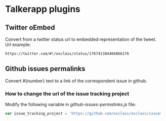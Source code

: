 # Talkerapp plugins

## Twitter oEmbed

Convert from a twitter status url to embedded representation of the tweet. Url example:

```
https://twitter.com/#!/osclass/status/176741384466866176
```

## Github issues permalinks

Convert #{number} text to a link of the correspondent issue in github. 

### How to change the url of the issue tracking project

Modify the following variable in *github-issues-permalinks.js* file:

```js
var issue_tracking_project = 'https://github.com/osclass/osclass/issues/' ;
```